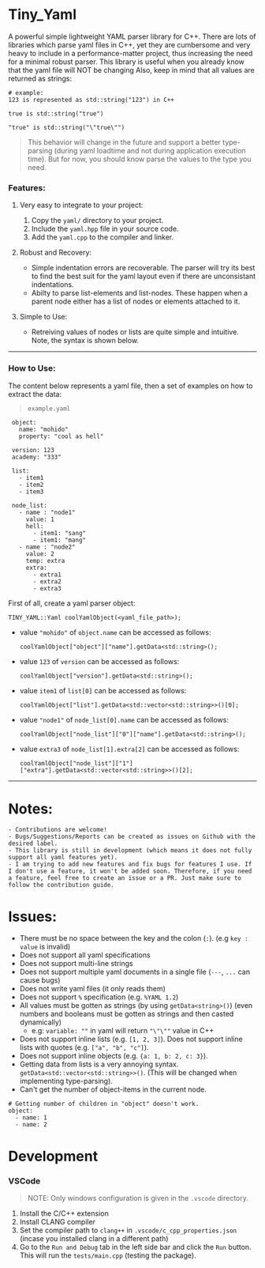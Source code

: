 # Tiny_Yaml
A powerful simple lightweight YAML parser library for C++. There are lots of libraries which parse yaml files in C++, yet they are cumbersome and very heavy to include 
in a performance-matter project, thus increasing the need for a minimal robust parser. This library is useful when you already know that the yaml file will NOT be changing Also, keep in mind that all values are returned as strings:

```
# example:
123 is represented as std::string("123") in C++

true is std::string("true")

"true" is std::string("\"true\"")
```

> This behavior will change in the future and support a better type-parsing (during yaml loadtime and not during application execution time). But for now, you should know parse the values to the type you need. 

### Features:
1. Very easy to integrate to your project:
    1. Copy the `yaml/` directory to your project.
    2. Include the `yaml.hpp` file in your source code.
    3. Add the `yaml.cpp` to the compiler and linker.

2. Robust and Recovery:
    * Simple indentation errors are recoverable. The parser will try its best to find the best suit for the yaml layout even if there are unconsistant indentations.
    * Abilty to parse list-elements and list-nodes. These happen when a parent node either has a list of nodes or elements attached to it. 
    
3. Simple to Use:
    * Retreiving values of nodes or lists are quite simple and intuitive. Note, the syntax is shown below.

---

### How to Use:
The content below represents a yaml file, then a set of examples on how to extract the data:

> `example.yaml`
```
 object:					
   name: "mohido"			
   property: "cool as hell"
 							
 version: 123				
 academy: "333"			
 							
 list:						
   - item1					
   - item2					
   - item3					
 							
 node_list: 				
   - name : "node1"		
     value: 1				
     hell:					
       - item1: "sang"		
       - item1: "mang"		
   - name : "node2"		
     value: 2				
     temp: extra			
     extra:				
       - extra1			
       - extra2			
       - extra3			
```

First of all, create a yaml parser object:
  ```
  TINY_YAML::Yaml coolYamlObject(<yaml_file_path>);
  ```
  
 -	value `"mohido"` of `object.name` can be accessed as follows:
      ```
      coolYamlObject["object"]["name"].getData<std::string>();
      ```

 - value `123` of `version` can be accessed as follows:
      ```
      coolYamlObject["version"].getData<std::string>();
      ```

 - value `item1` of `list[0]` can be accessed as follows:
      ```
      coolYamlObject["list"].getData<std::vector<std::string>>()[0];
      ```

 - value `"node1"` of `node_list[0].name` can be accessed as follows:
      ```
      coolYamlObject["node_list"]["0"]["name"].getData<std::string>();
      ```

 - value `extra3` of `node_list[1].extra[2]` can be accessed as follows:
      ```
      coolYamlObject["node_list"]["1"]["extra"].getData<std::vector<std::string>>()[2];
      ```
      
---

# Notes:
    - Contributions are welcome!
    - Bugs/Suggestions/Reports can be created as issues on Github with the desired label.
    - This library is still in development (which means it does not fully support all yaml features yet).
    - I am trying to add new features and fix bugs for features I use. If I don't use a feature, it won't be added soon. Therefore, if you need a feature, feel free to create an issue or a PR. Just make sure to follow the contribution guide.

# Issues:
  - There must be no space between the key and the colon (`:`). (e.g `key : value` is invalid)
  - Does not support all yaml specifications
  - Does not support multi-line strings
  - Does not support multiple yaml documents in a single file (`---`, `...` can cause bugs)
  - Does not write yaml files (it only reads them)
  - Does not support `%` specification (e.g. `%YAML 1.2`)
  - All values must be gotten as strings (by using `getData<string>()`) (even numbers and booleans must be gotten as strings and then casted dynamically)
    - e.g: `variable: ""` in yaml will return `"\"\""` value in C++
  - Does not support inline lists (e.g. `[1, 2, 3]`). Does not support inline lists with quotes (e.g. `["a", "b", "c"]`).
  - Does not support inline objects (e.g. `{a: 1, b: 2, c: 3}`). 
  - Getting data from lists is a very annoying syntax. `getData<std::vector<std::string>>()`. (This will be changed when implementing type-parsing).
  - Can't get the number of object-items in the current node. 
  ```
  # Getting number of children in "object" doesn't work.
  object: 
    - name: 1
    - name: 2
  ```



# Development

### VSCode

> NOTE: Only windows configuration is given in the `.vscode` directory. 
1. Install the C/C++ extension
2. Install CLANG compiler
3. Set the compiler path to `clang++` in `.vscode/c_cpp_properties.json` (incase you installed clang in a different path)
4. Go to the `Run and Debug` tab in the left side bar and click the `Run` button. This will run the `tests/main.cpp` (testing the package).

